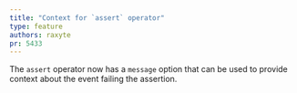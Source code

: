 ```yaml
---
title: "Context for `assert` operator"
type: feature
authors: raxyte
pr: 5433
---
```


The `assert` operator now has a `message` option that can be used to provide
context about the event failing the assertion.
